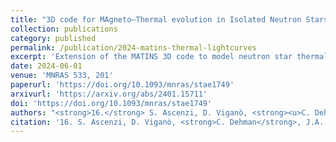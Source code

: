 ```yaml
---
title: "3D code for MAgneto–Thermal evolution in Isolated Neutron Stars, MATINS: thermal evolution and light curves"
collection: publications
category: published
permalink: /publication/2024-matins-thermal-lightcurves
excerpt: 'Extension of the MATINS 3D code to model neutron star thermal evolution and predict X-ray light curves under realistic magnetic and thermal conditions.'
date: 2024-06-01
venue: 'MNRAS 533, 201'
paperurl: 'https://doi.org/10.1093/mnras/stae1749'
arxivurl: 'https://arxiv.org/abs/2401.15711'
doi: 'https://doi.org/10.1093/mnras/stae1749'
authors: "<strong>16.</strong> S. Ascenzi, D. Viganò, <strong><u>C. Dehman</u></strong>, J.A. Pons, N. Rea, R. Perna"
citation: '16. S. Ascenzi, D. Viganò, <strong>C. Dehman</strong>, J.A. Pons, N. Rea & R. Perna (2024). <small><strong>3D code for MAgneto–Thermal evolution in Isolated Neutron Stars, MATINS: thermal evolution and light curves</strong></small>. <em>MNRAS <b>533</b>, 201</em>. (<a href="https://arxiv.org/abs/2401.15711">arXiv</a>, <a href="https://ui.adsabs.harvard.edu/abs/2024arXiv240115711A/abstract">ADS</a>, <a href="https://doi.org/10.1093/mnras/stae1749">DOI</a>)'
---
```

